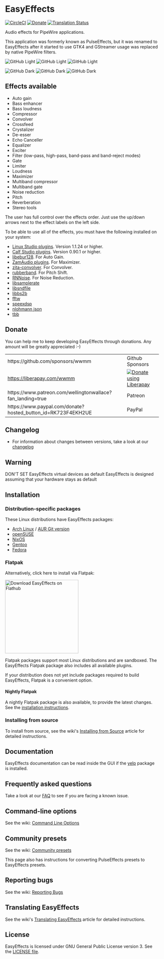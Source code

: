 # EasyEffects

[![CircleCI](https://circleci.com/gh/wwmm/easyeffects.svg?style=shield)](https://circleci.com/gh/wwmm/easyeffects)
[![Donate](https://liberapay.com/assets/widgets/donate.svg)](https://liberapay.com/wwmm/donate)
[![Translation Status](https://hosted.weblate.org/widgets/easyeffects/-/287x66-grey.png)](https://hosted.weblate.org/engage/easyeffects/)

Audio effects for PipeWire applications.

This application was formerly known as PulseEffects, but it was renamed to EasyEffects after it started to use GTK4 and
GStreamer usage was replaced by native PipeWire filters.

![GitHub Light](images/easyeffects-light-screenshot-1.png#gh-light-mode-only)
![GitHub Light](images/easyeffects-light-screenshot-2.png#gh-light-mode-only)
![GitHub Light](images/easyeffects-light-screenshot-3.png#gh-light-mode-only)

![GitHub Dark](images/easyeffects-dark-screenshot-1.png#gh-dark-mode-only)
![GitHub Dark](images/easyeffects-dark-screenshot-2.png#gh-dark-mode-only)
![GitHub Dark](images/easyeffects-dark-screenshot-3.png#gh-dark-mode-only)

## Effects available

- Auto gain
- Bass enhancer
- Bass loudness
- Compressor
- Convolver
- Crossfeed
- Crystalizer
- De-esser
- Echo Canceller
- Equalizer
- Exciter
- Filter (low-pass, high-pass, band-pass and band-reject modes)
- Gate
- Limiter
- Loudness
- Maximizer
- Multiband compressor
- Multiband gate
- Noise reduction
- Pitch
- Reverberation
- Stereo tools

The user has full control over the effects order. Just use the up/down arrows
next to the effect labels on the left side.

To be able to use all of the effects, you must have the following installed on your system:

- [Linux Studio plugins](http://lsp-plug.in/?page=home). Version 1.1.24 or higher.
- [Calf Studio plugins](https://calf-studio-gear.org/). Version 0.90.1 or higher.
- [libebur128](https://github.com/jiixyj/libebur128). For Auto Gain.
- [ZamAudio plugins](http://www.zamaudio.com/). For Maximizer.
- [zita-convolver](https://kokkinizita.linuxaudio.org/linuxaudio/). For Convolver.
- [rubberband](https://www.breakfastquay.com/rubberband/). For Pitch Shift.
- [RNNoise](https://github.com/xiph/rnnoise). For Noise Reduction.
- [libsamplerate](http://www.mega-nerd.com/SRC/index.html)
- [libsndfile](http://www.mega-nerd.com/libsndfile/)
- [libbs2b](https://sourceforge.net/projects/bs2b/files/libbs2b/)
- [fftw](https://fftw.org/)
- [speexdsp](https://www.speex.org/)
- [nlohmann json](https://github.com/nlohmann/json)
- [tbb](https://www.threadingbuildingblocks.org)

## Donate

You can help me to keep developing EasyEffects through donations. Any amount will be greatly appreciated :-)

<table>
  <tr>
    <td>https://github.com/sponsors/wwmm</td>
    <td>Github Sponsors</td>
  </tr>
  <tr>
    <td><a href="https://liberapay.com/wwmm/">https://liberapay.com/wwmm</a></td>
    <td><a href="https://liberapay.com/wwmm/donate"><img alt="Donate using Liberapay" src="https://liberapay.com/assets/widgets/donate.svg"></a></td>
  </tr>
  <tr>
    <td>https://www.patreon.com/wellingtonwallace?fan_landing=true</td>
    <td>Patreon</td>
  </tr>
  <tr>
    <td>https://www.paypal.com/donate?hosted_button_id=RK723F4EKH2UE</td>
    <td>PayPal</td>
  </tr>
</table>

## Changelog

- For information about changes between versions, take a look at our
  [changelog](https://github.com/wwmm/easyeffects/blob/master/CHANGELOG.md)
  
## Warning
DON'T SET EasyEffects virtual devices as default
EasyEffects is designed assuming that your hardware stays as default

## Installation

### Distribution-specific packages

These Linux distributions have EasyEffects packages:

- [Arch Linux](https://www.archlinux.org/packages/community/x86_64/easyeffects/) / [AUR Git version](https://aur.archlinux.org/packages/easyeffects-git/)
- [openSUSE](https://software.opensuse.org/package/easyeffects)
- [NixOS](https://search.nixos.org/packages?channel=unstable&show=easyeffects&query=easyeffects)
- [Gentoo](https://packages.gentoo.org/packages/media-sound/easyeffects)
- [Fedora](https://src.fedoraproject.org/rpms/easyeffects)

<!--
- [Void Linux](https://github.com/void-linux/void-packages/blob/master/srcpkgs/easyeffects/template)
- [ROSA](https://abf.io/import/easyeffects/)
- [ALT Linux](https://packages.altlinux.org/Sisyphus/srpms/easyeffects/)
- [Fedora GNU/Linux](https://apps.fedoraproject.org/packages/easyeffects)
- [CRUX](https://crux.nu/portdb/?a=search&q=easyeffects)
- [Debian (buster)](https://packages.debian.org/buster-backports/easyeffects) / [Debian (bullseye)](https://packages.debian.org/bullseye/easyeffects) -->

<!-- These are community maintained repositories of distribution packages. You can
find more information about these in the
[wiki](https://github.com/wwmm/easyeffects/wiki/Package-Repositories#package-repositories).

- [Ubuntu and Debian](https://github.com/wwmm/easyeffects/wiki/Package-Repositories#debian--ubuntu) -->

### Flatpak

Alternatively, click here to install via Flatpak:

<a href='https://flathub.org/apps/details/com.github.wwmm.easyeffects'><img width='240' alt='Download EasyEffects on Flathub' src='https://flathub.org/assets/badges/flathub-badge-en.png'/></a>

Flatpak packages support most Linux distributions and are sandboxed. The EasyEffects Flatpak package also includes all available plugins.

If your distribution does not yet include packages required to build EasyEffects, Flatpak is a convenient option.

#### Nightly Flatpak

A nightly Flatpak package is also available, to provide the latest changes. See the [installation instructions](https://github.com/wwmm/easyeffects/wiki/Package-Repositories#nightly-flatpak).

### Installing from source

To install from source, see the wiki's [Installing from Source](https://github.com/wwmm/easyeffects/wiki/Installation-from-Source) article for detailed instructions.

## Documentation

EasyEffects documentation can be read inside the GUI if the
[yelp](https://gitlab.gnome.org/GNOME/yelp) package is installed.

## Frequently asked questions

Take a look at our [FAQ](https://github.com/wwmm/easyeffects/wiki/FAQ) to see
if you are facing a known issue.

## Command-line options

See the wiki: [Command Line Options](https://github.com/wwmm/easyeffects/wiki/Command-Line-Options)

## Community presets

See the wiki: [Community presets](https://github.com/wwmm/easyeffects/wiki/Community-presets)

This page also has instructions for converting PulseEffects presets to EasyEffects presets.

## Reporting bugs

See the wiki: [Reporting Bugs](https://github.com/wwmm/easyeffects/wiki/Reporting-bugs)

## Translating EasyEffects

See the wiki's [Translating EasyEffects](https://github.com/wwmm/easyeffects/wiki/Translating-EasyEffects) article for detailed instructions.

## License

EasyEffects is licensed under GNU General Public License version 3. See the [LICENSE file](https://github.com/wwmm/easyeffects/blob/master/LICENSE).
